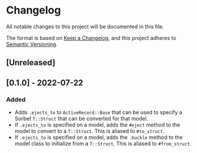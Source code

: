 # Changelog
All notable changes to this project will be documented in this file.

The format is based on [Keep a Changelog](https://keepachangelog.com/en/1.0.0/),
and this project adheres to [Semantic Versioning](https://semver.org/spec/v2.0.0.html).

## [Unreleased]

## [0.1.0] - 2022-07-22
### Added
- Adds `.ejects_to` to `ActiveRecord::Base` that can be used to specify a Sorbet `T::Struct` that can be converted for that model.
- If `.ejects_to` is specified on a model, adds the `#eject` method to the model to convert to a `T::Struct`. This is aliased to `#to_struct`.
- If `.ejects_to` is specified on a model, adds the `.buckle` method to the model class to initialize from a `T::Struct`. This is aliased to `#from_struct`.
